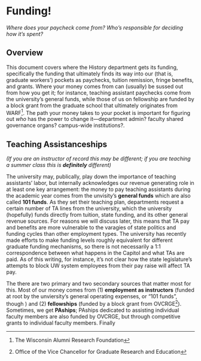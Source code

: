 # Funding!
*Where does your paycheck come from? Who’s responsible for deciding how it’s spent?*

## Overview
This document covers where the History department gets its funding, specifically the funding that ultimately finds its way into our (that is, graduate workers’) pockets as paychecks, tuition remission, fringe benefits, and grants. Where your money comes from can (usually) be sussed out from how you get it; for instance, teaching assistant paychecks come from the university’s general funds, while those of us on fellowship are funded by a block grant from the graduate school that ultimately originates from WARF[^2]. The path your money takes to your pocket is important for figuring out *who* has the power to change it—department admin? faculty shared governance organs? campus-wide institutions?. 

## Teaching Assistanceships
*(If you are an instructor of record this may be different; if you are teaching a summer class this is **definitely** different)*

The university may, publically, play down the importance of teaching assistants’ labor, but internally acknowledges our revenue generating role in at least one key arrangement: the money to pay teaching assistants during the academic year comes from the unvisity’s **general funds** which are also called **101 funds**. As they set their teaching plan, departments request a certain number of TA lines from the university, which the university (hopefully) funds directly from tuition, state funding, and its other general revenue sources. For reasons we will discuss later, this means that TA pay and benefits are more vulnerable to the varagies of state politics and funding cycles than other employment types. The university has recently made efforts to make funding levels roughly equivalent for different graduate funding mechanisms, so there is not necessarily a 1:1 correspondence between what happens in the Capitol and what TAs are paid. As of this writing, for instance, it’s not clear how the state legislature’s attempts to block UW system employees from their pay raise will affect TA pay.  

The there are two primary and two secondary sources that matter most for this. Most of our money comes from (1) **employment as instructors** (funded at root by the unviersity’s general operating expenses, or “101 funds”, though ) and (2) **fellowships** (funded by a block grant from OVCRGE[^1]). Sometimes, we get **PAships**; PAships dedicated to assisting individual faculty members are also funded by OVCRGE, but through competitive grants to individual faculty members. Finally 

[^1]: Office of the Vice Chancellor for Graduate Research and Education
[^2]: The Wisconsin Alumni Research Foundation
